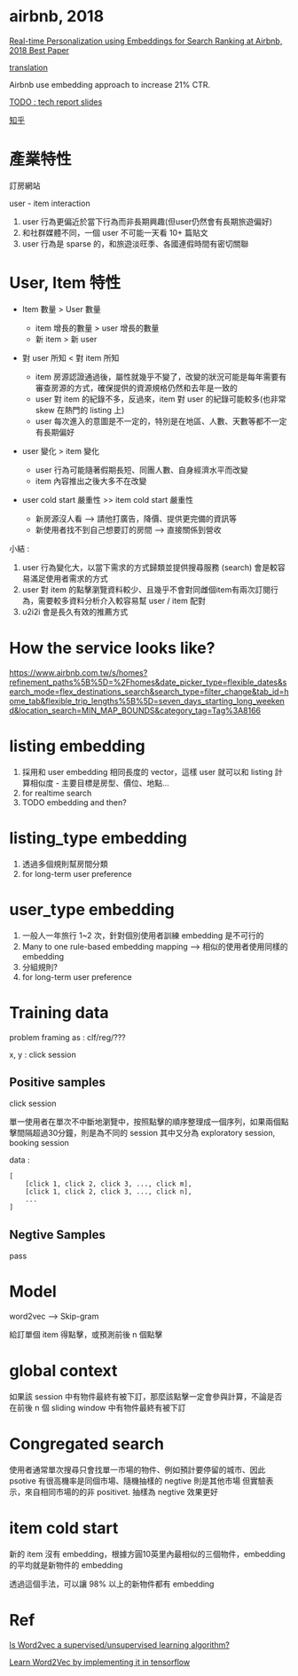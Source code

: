 # airbnb, 2018

[Real-time Personalization using Embeddings for Search Ranking at Airbnb, 2018 Best Paper](https://dl.acm.org/citation.cfm?id=3219885)

[translation](https://medium.com/life-of-small-data-engineer/embedding-recommendation-at-airbnb-2d68da7946d3)

Airbnb use embedding approach to increase 21% CTR.

[TODO : tech report slides](https://github.com/wzhe06/Reco-papers/blob/master/Industry%20Recommender%20System/%5BAirbnb%5D%20Search%20Ranking%20and%20Personalization%20at%20Airbnb%20Slides%20(Airbnb%202018).pdf)

[知乎](https://zhuanlan.zhihu.com/p/43295545)

# 產業特性

訂房網站

user - item interaction

1. user 行為更偏近於當下行為而非長期興趣(但user仍然會有長期旅遊偏好)
2. 和社群媒體不同，一個 user 不可能一天看 10+ 篇貼文
3. user 行為是 sparse 的，和旅遊淡旺季、各國連假時間有密切關聯


# User, Item 特性

* Item 數量 > User 數量
  * item 增長的數量 > user 增長的數量
  * 新 item > 新 user

* 對 user 所知 < 對 item 所知
  * item 房源認證通過後，屬性就幾乎不變了，改變的狀況可能是每年需要有審查房源的方式，確保提供的資源規格仍然和去年是一致的
  * user 對 item 的紀錄不多，反過來，item 對 user 的紀錄可能較多(也非常 skew 在熱門的 listing 上)
  * user 每次進入的意圖是不一定的，特別是在地區、人數、天數等都不一定有長期偏好

* user 變化 > item 變化
  * user 行為可能隨著假期長短、同團人數、自身經濟水平而改變
  * item 內容推出之後大多不在改變

* user cold start 嚴重性 >> item cold start 嚴重性
  * 新房源沒人看 --> 請他打廣告，降價、提供更完備的資訊等
  * 新使用者找不到自己想要訂的房間 --> 直接關係到營收

小結 : 

1. user 行為變化大，以當下需求的方式歸類並提供搜尋服務 (search) 會是較容易滿足使用者需求的方式
2. user 對 item 的點擊瀏覽資料較少、且幾乎不會對同雌個item有兩次訂閱行為，需要較多資料分析介入較容易幫 user / item 配對
3. u2i2i 會是長久有效的推薦方式

# How the service looks like?

https://www.airbnb.com.tw/s/homes?refinement_paths%5B%5D=%2Fhomes&date_picker_type=flexible_dates&search_mode=flex_destinations_search&search_type=filter_change&tab_id=home_tab&flexible_trip_lengths%5B%5D=seven_days_starting_long_weekend&location_search=MIN_MAP_BOUNDS&category_tag=Tag%3A8166

# listing embedding

1. 採用和 user embedding 相同長度的 vector，這樣 user 就可以和 listing 計算相似度 - 主要目標是房型、價位、地點...
2. for realtime search
3. TODO embedding and then?

# listing_type embedding 

1. 透過多個規則幫房間分類
2. for long-term user preference

# user_type embedding

1. 一般人一年旅行 1~2 次，針對個別使用者訓練 embedding 是不可行的
2. Many to one rule-based embedding mapping --> 相似的使用者使用同樣的 embedding
3. 分組規則?
4. for long-term user preference

# Training data

problem framing as : clf/reg/???

x, y : click session


## Positive samples

click session 

單一使用者在單次不中斷地瀏覽中，按照點擊的順序整理成一個序列，如果兩個點擊間隔超過30分鐘，則是為不同的 session 
其中又分為 exploratory session, booking session

data : 

```
[
    [click 1, click 2, click 3, ..., click m],
    [click 1, click 2, click 3, ..., click n],
    ...
]
```
## Negtive Samples

pass

# Model

word2vec --> Skip-gram 

給訂單個 item 得點擊，或預測前後 n 個點擊

# global context

如果該 session 中有物件最終有被下訂，那麼該點擊一定會參與計算，不論是否在前後 n 個 sliding window 中有物件最終有被下訂

# Congregated search

使用者通常單次搜尋只會找單一市場的物件、例如預計要停留的城市、因此 psotive 有很高機率是同個市場、隨機抽樣的 negtive 則是其他市場
但實驗表示，來自相同市場的的非 positivet. 抽樣為 negtive 效果更好


# item cold start

新的 item 沒有 embedding，根據方圓10英里內最相似的三個物件，embedding的平均就是新物件的 embedding

透過這個手法，可以讓 98% 以上的新物件都有 embedding


# Ref

[Is Word2vec a supervised/unsupervised learning algorithm?](https://www.quora.com/Is-Word2vec-a-supervised-unsupervised-learning-algorithm)

[Learn Word2Vec by implementing it in tensorflow](https://towardsdatascience.com/learn-word2vec-by-implementing-it-in-tensorflow-45641adaf2ac)